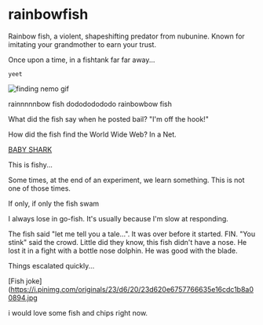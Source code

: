 # rainbowfish
Rainbow fish, a violent, shapeshifting predator from nubunine. Known for imitating your grandmother to earn your trust.

Once upon a time, in a fishtank far far away...


`yeet`

![finding nemo gif](https://media.giphy.com/media/12VxXULpBsrxXG/giphy.gif)

rainnnnnbow fish dodododododo rainbowbow fish

What did the fish say when he posted bail? "I'm off the hook!" 

How did the fish find the World Wide Web? In a Net.

[BABY SHARK](https://youtu.be/XqZsoesa55w)

This is fishy...

Some times, at the end of an experiment, we learn something. This is not one of those times.

If only, if only the fish swam

I always lose in go-fish. It's usually because I'm slow at responding.

The fish said "let me tell you a tale...". It was over before it started. FIN.
"You stink" said the crowd. Little did they know, this fish didn't have a nose. He lost it in a fight with a bottle nose dolphin. He was good with the blade.

Things escalated quickly...

[Fish joke](https://i.pinimg.com/originals/23/d6/20/23d620e6757766635e16cdc1b8a00894.jpg

i would love some fish and chips right now.
